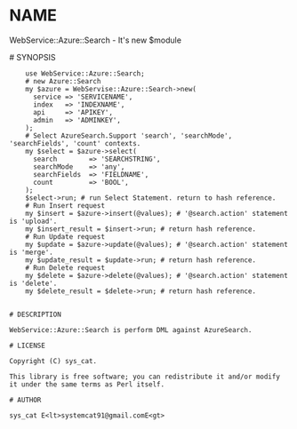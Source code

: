 # NAME

WebService::Azure::Search - It's new $module    

<div>
    # SYNOPSIS

        use WebService::Azure::Search;
        # new Azure::Search
        my $azure = WebServise::Azure::Search->new(
          service => 'SERVICENAME',
          index   => 'INDEXNAME',
          api     => 'APIKEY',
          admin   => 'ADMINKEY',
        );
        # Select AzureSearch.Support 'search', 'searchMode', 'searchFields', 'count' contexts.
        my $select = $azure->select(
          search        => 'SEARCHSTRING',
          searchMode    => 'any',
          searchFields  => 'FIELDNAME',
          count         => 'BOOL',
        );
        $select->run; # run Select Statement. return to hash reference.
        # Run Insert request
        my $insert = $azure->insert(@values); # '@search.action' statement is 'upload'.
        my $insert_result = $insert->run; # return hash reference.
        # Run Update request
        my $update = $azure->update(@values); # '@search.action' statement is 'merge'.
        my $update_result = $update->run; # return hash reference.
        # Run Delete request
        my $delete = $azure->delete(@values); # '@search.action' statement is 'delete'.
        my $delete_result = $delete->run; # return hash reference.


    # DESCRIPTION

    WebService::Azure::Search is perform DML against AzureSearch.

    # LICENSE

    Copyright (C) sys_cat.

    This library is free software; you can redistribute it and/or modify
    it under the same terms as Perl itself.

    # AUTHOR

    sys_cat E<lt>systemcat91@gmail.comE<gt>
</div>
